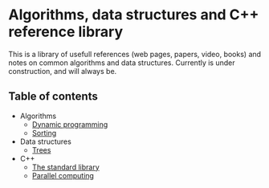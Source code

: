 # Algorithms, data structures and C++ reference library

This is a library of usefull references (web pages, papers, video, books) and notes on common algorithms and data structures. Currently is under construction, and will always be.

## Table of contents

* Algorithms
	* [Dynamic programming](algorithms/dynamic_programming.md)
	* [Sorting](algorithms/sorting.md)
* Data structures
	* [Trees](data_structures/trees.md)
* C++
	* [The standard library](cpp/std_library.md)
	* [Parallel computing](cpp/parallel_computing.md)
